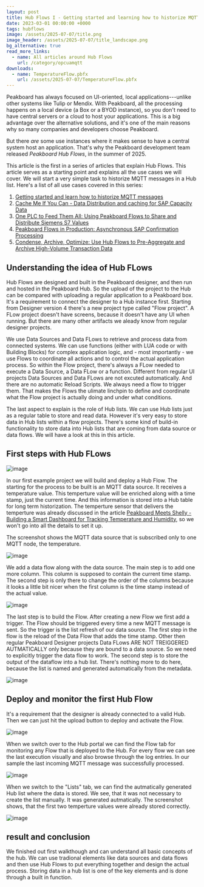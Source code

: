 ```yaml
---
layout: post
title: Hub Flows I - Getting started and learning how to historize MQTT messages
date: 2023-03-01 00:00:00 +0000
tags: hubflows
image: /assets/2025-07-07/title.png
image_header: /assets/2025-07-07/title_landscape.png
bg_alternative: true
read_more_links:
  - name: All articles around Hub Flows
    url: /category/opcuamqtt
downloads:
  - name: TemperatureFlow.pbfx
    url: /assets/2025-07-07/TemperatureFlow.pbfx
---
```

Peakboard has always focused on UI-oriented, local applications---unlike other systems like Tulip or Mendix. With Peakboard, all the processing happens on a local device (a Box or a BYOD instance), so you don't need to have central servers or a cloud to host your applications. This is a big advantage over the alternative solutions, and it's one of the main reasons why so many companies and developers choose Peakboard.

But there *are* some use instances where it makes sense to have a central system host an application. That's why the Peakboard development team released *Peakboard Hub Flows*, in the summer of 2025. 

This article is the first in a series of articles that explain Hub Flows. This article serves as a starting point and explains all the use cases we will cover. We will start a very simple task to historize MQTT messages in a Hub list. Here's a list of all use cases covered in this series:

1. [Getting started and learn how to historize MQTT messages](/Hub-FLows-I-Getting-started-and-learn-how-to-historize-MQTT-messages.html)
2. [Cache Me If You Can - Data Distribution and caching for SAP Capacity Data](/Hub-Flows-II-Cache-Me-If-You-Can-Data-Distribution-for-SAP-Capacity-Data.html)
3. [One PLC to Feed Them All: Using Peakboard Flows to Share and Distribute Siemens S7 Values](/Hub-Flows-III-One-PLC-to-Feed-Them-All-Using-Peakboard-Flows-to-Share-and-distribute-Siemens-S7-Values.html)
4. [Peakboard Flows in Production: Asynchronous SAP Confirmation Processing](/Hub-Flows-IV-Peakboard-Flows-in-Production-Asynchronous-SAP-Confirmation-Processing.html)
5. [Condense, Archive, Optimize: Use Hub Flows to Pre-Aggregate and Archive High-Volume Transaction Data](/Hub-Flows-V-Condense,-Archive-Optimize-Use-Hub-Flows-to-Pre-Aggregate-and-Archive-High-Volume-Transaction-Data.html)

## Understanding the idea of Hub FLows

Hub Flows are designed and built in the Peakboard designer, and then run and hosted in the Peakboard Hub. So the upload of the project to the Hub can be compared with uploading a regular application to a Peakboard box. It's a requirement to connect the designer to a Hub instance first. Starting from Designer version 4 there's a new project type called "Flow project". A FLow project doesn't have screens, because it doesn't have any UI when running. But there are many other artifacts we aleady know from regular designer projects.

We use Data Sources and Data FLows to retrieve and process data from connected systems. We can use functions (either with LUA code or with Building Blocks) for complex application logic, and - most importantly - we use Flows to coordinate all actions and to control the actual application process. So within the Flow project, there's always a FLow needed to execute a Data Source, a Data FLow or a function. Different from regular UI projects Data Sources and Data FLows are not excuted automatically. And there are no automatic Reload Scripts. We always need a flow to trigger them. That makes the Flows the ulimate linchpin to define and coordinate what the Flow project is actually doing and under what conditions.

The last aspect to explain is the role of Hub lists. We can use Hub lists just as a regular table to store and read data. However it's very easy to store data in Hub lists within a flow projects. There's some kind of build-in functionality to store data into Hub lists that are coming from data source or data flows. We will have a look at this in this article. 

## First steps with Hub FLows

![image](/assets/2025-07-07/005.png)

In our first example project we will build and deploy a Hub Flow. The starting for the process to be built is an MQTT data source. It receives a temperature value. This temperture value will be enriched along with a time stamp, just the current time. And this information is stored into a Hub table for long term historization. The temperture sensor that delivers the temperture was already discussed in the article [Peakboard Meets Shelly - Building a Smart Dashboard for Tracking Temperature and Humidity](/Peakboard-Meets-Shelly-Building-a-Smart-Dashboard-for-Tracking-Temperature-and-Humidity.html), so we won't go into all the details to set it up.

The screenshot shows the MQTT data source that is subscribed only to one MQTT node, the temperature.

![image](/assets/2025-07-07/010.png)

We add a data flow along with the data source. The main step is to add one more column. This column is supposed to contain the current time stamp. The second step is only there to change the order of the columns because it looks a little bit nicer when the first column is the time stamp instead of the actual value.

![image](/assets/2025-07-07/020.png)

The last step is to build the Flow. After creating a new Flow we first add a trigger. The Flow should be triggered every time a new MQTT message is sent. So the trigger is the list refresh of our data source.
The first step in the flow is the reload of the Data Flow that adds the time stamp. Other then regular Peakboard Designer projects Data FLows ARE NOT TREIGGERED AUTMATICALLY only because they are bound to a data source. So we need to explicitly trigger the data flow to work. The second step is to store the output of the dataflow into a hub list. There's nothing more to do here, because the list is named and generated automatically from the metadata.

![image](/assets/2025-07-07/030.png)

## Deploy and monitor the first Hub Flow

It's a requirement that the designer is already connected to a valid Hub. Then we can just hit the upload button to deploy and activate the Flow.

![image](/assets/2025-07-07/040.png)

When we switch over to the Hub portal we can find the Flow tab for monitoring any Flow that is deployed to the Hub. For every flow we can see the last execution visually and also browse through the log entries. In our sample the last incoming MQTT message was successfully processed.

![image](/assets/2025-07-07/050.png)

When we switch to the "Lists" tab, we can find the autmatically generated Hub list where the data is stored. We see, that it was not necessary to create the list manually. It was generated autmatically. The screenshot shows, that the first two temperture values were already stored correctly.

![image](/assets/2025-07-07/060.png)

## result and conclusion

We finished out first walkthough and can understand all basic concepts of the hub. We can use tradional elements like data sources and data flows and then use Hub Flows to put everything together and design the actual process. Storing data in a hub list is one of the key elements and is done through a built in function.

